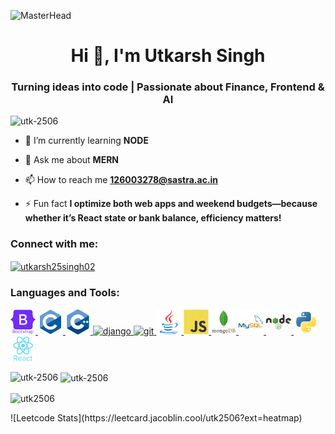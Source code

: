 ![MasterHead](https://cdnb.artstation.com/p/assets/images/images/037/650/865/original/aaron-j-charlie-background-gif.gif?1620933075)

<h1 align="center">Hi 👋, I'm Utkarsh Singh</h1>
<h3 align="center">Turning ideas into code | Passionate about Finance, Frontend & AI</h3>



<p align="left"> <img src="https://komarev.com/ghpvc/?username=utk-2506&label=Profile%20views&color=0e75b6&style=flat" alt="utk-2506" /> </p>

- 🌱 I’m currently learning **NODE**

- 💬 Ask me about **MERN**

- 📫 How to reach me **126003278@sastra.ac.in**

- ⚡ Fun fact **I optimize both web apps and weekend budgets—because whether it’s React state or bank balance, efficiency matters!**

<h3 align="left">Connect with me:</h3>
<p align="left">
<a href="https://linkedin.com/in/utkarsh25singh02" target="blank"><img align="center" src="https://raw.githubusercontent.com/rahuldkjain/github-profile-readme-generator/master/src/images/icons/Social/linked-in-alt.svg" alt="utkarsh25singh02" height="30" width="40" /></a>
</p>

<h3 align="left">Languages and Tools:</h3>
<p align="left"> <a href="https://getbootstrap.com" target="_blank" rel="noreferrer"> <img src="https://raw.githubusercontent.com/devicons/devicon/master/icons/bootstrap/bootstrap-plain-wordmark.svg" alt="bootstrap" width="40" height="40"/> </a> <a href="https://www.cprogramming.com/" target="_blank" rel="noreferrer"> <img src="https://raw.githubusercontent.com/devicons/devicon/master/icons/c/c-original.svg" alt="c" width="40" height="40"/> </a> <a href="https://www.w3schools.com/cpp/" target="_blank" rel="noreferrer"> <img src="https://raw.githubusercontent.com/devicons/devicon/master/icons/cplusplus/cplusplus-original.svg" alt="cplusplus" width="40" height="40"/> </a> <a href="https://www.djangoproject.com/" target="_blank" rel="noreferrer"> <img src="https://cdn.worldvectorlogo.com/logos/django.svg" alt="django" width="40" height="40"/> </a> <a href="https://git-scm.com/" target="_blank" rel="noreferrer"> <img src="https://www.vectorlogo.zone/logos/git-scm/git-scm-icon.svg" alt="git" width="40" height="40"/> </a> <a href="https://www.java.com" target="_blank" rel="noreferrer"> <img src="https://raw.githubusercontent.com/devicons/devicon/master/icons/java/java-original.svg" alt="java" width="40" height="40"/> </a> <a href="https://developer.mozilla.org/en-US/docs/Web/JavaScript" target="_blank" rel="noreferrer"> <img src="https://raw.githubusercontent.com/devicons/devicon/master/icons/javascript/javascript-original.svg" alt="javascript" width="40" height="40"/> </a> <a href="https://www.mongodb.com/" target="_blank" rel="noreferrer"> <img src="https://raw.githubusercontent.com/devicons/devicon/master/icons/mongodb/mongodb-original-wordmark.svg" alt="mongodb" width="40" height="40"/> </a> <a href="https://www.mysql.com/" target="_blank" rel="noreferrer"> <img src="https://raw.githubusercontent.com/devicons/devicon/master/icons/mysql/mysql-original-wordmark.svg" alt="mysql" width="40" height="40"/> </a> <a href="https://nodejs.org" target="_blank" rel="noreferrer"> <img src="https://raw.githubusercontent.com/devicons/devicon/master/icons/nodejs/nodejs-original-wordmark.svg" alt="nodejs" width="40" height="40"/> </a> <a href="https://www.python.org" target="_blank" rel="noreferrer"> <img src="https://raw.githubusercontent.com/devicons/devicon/master/icons/python/python-original.svg" alt="python" width="40" height="40"/> </a> <a href="https://reactjs.org/" target="_blank" rel="noreferrer"> <img src="https://raw.githubusercontent.com/devicons/devicon/master/icons/react/react-original-wordmark.svg" alt="react" width="40" height="40"/> </a> </p>

<p><img align="left" src="https://github-readme-stats.vercel.app/api/top-langs?username=utk-2506&show_icons=true&locale=en&layout=compact" alt="utk-2506" /></p>

<p>&nbsp;<img align="center" src="https://github-readme-stats.vercel.app/api?username=utk-2506&show_icons=true&locale=en" alt="utk-2506" /></p>

<p><img align="center" src="https://github-readme-streak-stats.herokuapp.com/?user=utk-2506&" alt="utk2506" /></p>
![Leetcode Stats](https://leetcard.jacoblin.cool/utk2506?ext=heatmap)
